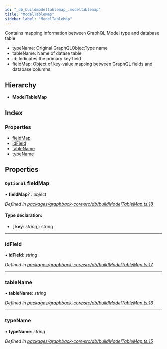 ```yaml
---
id: "_db_buildmodeltablemap_.modeltablemap"
title: "ModelTableMap"
sidebar_label: "ModelTableMap"
---
```


Contains mapping information between GraphQL Model type and database table

- typeName: Original GraphQLObjectType name
- tableName: Name of datase table
- id: Indicates the primary key field
- fieldMap: Object of key-value mapping between GraphQL fields and database columns.

## Hierarchy

* **ModelTableMap**

## Index

### Properties

* [fieldMap](_db_buildmodeltablemap_.modeltablemap.md#optional-fieldmap)
* [idField](_db_buildmodeltablemap_.modeltablemap.md#idfield)
* [tableName](_db_buildmodeltablemap_.modeltablemap.md#tablename)
* [typeName](_db_buildmodeltablemap_.modeltablemap.md#typename)

## Properties

### `Optional` fieldMap

• **fieldMap**? : *object*

*Defined in [packages/graphback-core/src/db/buildModelTableMap.ts:18](https://github.com/aerogear/graphback/blob/63664df15/packages/graphback-core/src/db/buildModelTableMap.ts#L18)*

#### Type declaration:

* \[ **key**: *string*\]: string

___

###  idField

• **idField**: *string*

*Defined in [packages/graphback-core/src/db/buildModelTableMap.ts:17](https://github.com/aerogear/graphback/blob/63664df15/packages/graphback-core/src/db/buildModelTableMap.ts#L17)*

___

###  tableName

• **tableName**: *string*

*Defined in [packages/graphback-core/src/db/buildModelTableMap.ts:16](https://github.com/aerogear/graphback/blob/63664df15/packages/graphback-core/src/db/buildModelTableMap.ts#L16)*

___

###  typeName

• **typeName**: *string*

*Defined in [packages/graphback-core/src/db/buildModelTableMap.ts:15](https://github.com/aerogear/graphback/blob/63664df15/packages/graphback-core/src/db/buildModelTableMap.ts#L15)*
